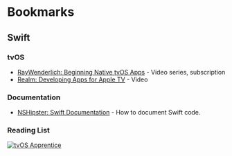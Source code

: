 # Bookmarks

## Swift

### tvOS

* [RayWenderlich: Beginning Native tvOS Apps](http://www.raywenderlich.com/120190/video-tutorial-beginning-native-tvos-apps-series-introduction) - Video series, subscription
* [Realm: Developing Apps for Apple TV](https://realm.io/news/sally-shepard-developing-for-apple-tv/) - Video

### Documentation

* [NSHipster: Swift Documentation](http://nshipster.com/swift-documentation/) - How to document Swift code.

### Reading List

[![tvOS Apprentice](http://cdn5.raywenderlich.com/wp-content/themes/raywenderlich/images/store-2015/small/tvt@2x.png)](http://www.raywenderlich.com/store/tvos-apprentice)
